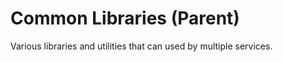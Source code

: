 Common Libraries (Parent)
==================================================================================================

Various libraries and utilities that can used by multiple services.
